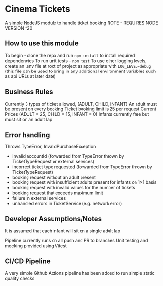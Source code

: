 # Cinema Tickets
A simple NodeJS module to handle ticket booking
NOTE - REQUIRES NODE VERSION ^20

## How to use this module
To begin - clone the repo and run `npm install` to install required dependencies
To run unit tests - `npm test`
To use other logging levels, create an .env file at root of project as appropriate with `LOG_LEVEL=debug`
(this file can be used to bring in any additional environment variables such as api URLs at later date)

## Business Rules
Currently 3 types of ticket allowed, (ADULT, CHILD, INFANT)
An adult must be present on every booking
Ticket booking limit is 25 per request
Current Prices (ADULT = 25, CHILD = 15, INFANT = 0)
Infants currently free but must sit on an adult lap

## Error handling
Throws TypeError, InvalidPurchaseException
* invalid accountId (forwarded from TypeError thrown by TicketTypeRequest or external services)
* incorrect ticket type requested (forwarded from TypeError thrown by TicketTypeRequest)
* booking request without an adult present
* booking request with insufficient adults present for infants on 1>1 basis
* booking request with invalid values for the number of tickets
* booking request that exceeds maximum limit
* failure in external services
* unhandled errors in TicketService (e.g. network error)

## Developer Assumptions/Notes
It is assumed that each infant will sit on a single adult lap 

Pipeline currently runs on all push and PR to branches
Unit testing and mocking provided using Vitest

## CI/CD Pipeline
A very simple Github Actions pipeline has been added to run simple static quality checks



